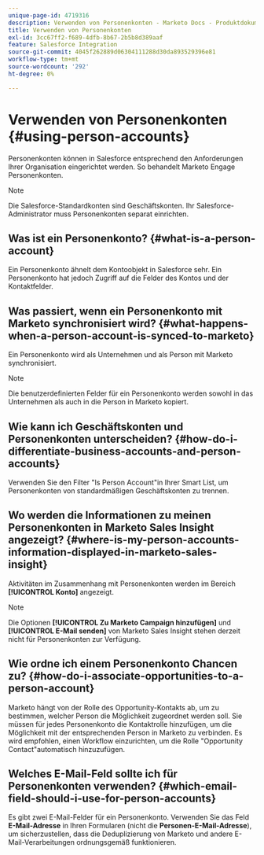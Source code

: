 ```yaml
---
unique-page-id: 4719316
description: Verwenden von Personenkonten - Marketo Docs - Produktdokumentation
title: Verwenden von Personenkonten
exl-id: 3cc67ff2-f689-4dfb-8b67-2b5b8d389aaf
feature: Salesforce Integration
source-git-commit: 4045f262889d06304111288d30da893529396e81
workflow-type: tm+mt
source-wordcount: '292'
ht-degree: 0%

---
```


# Verwenden von Personenkonten {#using-person-accounts}

Personenkonten können in Salesforce entsprechend den Anforderungen Ihrer Organisation eingerichtet werden. So behandelt Marketo Engage Personenkonten.

>[!NOTE]
>
>Die Salesforce-Standardkonten sind Geschäftskonten. Ihr Salesforce-Administrator muss Personenkonten separat einrichten.

## Was ist ein Personenkonto? {#what-is-a-person-account}

Ein Personenkonto ähnelt dem Kontoobjekt in Salesforce sehr. Ein Personenkonto hat jedoch Zugriff auf die Felder des Kontos und der Kontaktfelder.

## Was passiert, wenn ein Personenkonto mit Marketo synchronisiert wird? {#what-happens-when-a-person-account-is-synced-to-marketo}

Ein Personenkonto wird als Unternehmen und als Person mit Marketo synchronisiert.

>[!NOTE]
>
>Die benutzerdefinierten Felder für ein Personenkonto werden sowohl in das Unternehmen als auch in die Person in Marketo kopiert.

## Wie kann ich Geschäftskonten und Personenkonten unterscheiden? {#how-do-i-differentiate-business-accounts-and-person-accounts}

Verwenden Sie den Filter &quot;Is Person Account&quot;in Ihrer Smart List, um Personenkonten von standardmäßigen Geschäftskonten zu trennen.

## Wo werden die Informationen zu meinen Personenkonten in Marketo Sales Insight angezeigt? {#where-is-my-person-accounts-information-displayed-in-marketo-sales-insight}

Aktivitäten im Zusammenhang mit Personenkonten werden im Bereich **[!UICONTROL Konto]** angezeigt.

>[!NOTE]
>
>Die Optionen **[!UICONTROL Zu Marketo Campaign hinzufügen]** und **[!UICONTROL E-Mail senden]** von Marketo Sales Insight stehen derzeit nicht für Personenkonten zur Verfügung.

## Wie ordne ich einem Personenkonto Chancen zu? {#how-do-i-associate-opportunities-to-a-person-account}

Marketo hängt von der Rolle des Opportunity-Kontakts ab, um zu bestimmen, welcher Person die Möglichkeit zugeordnet werden soll. Sie müssen für jedes Personenkonto die Kontaktrolle hinzufügen, um die Möglichkeit mit der entsprechenden Person in Marketo zu verbinden. Es wird empfohlen, einen Workflow einzurichten, um die Rolle &quot;Opportunity Contact&quot;automatisch hinzuzufügen.

## Welches E-Mail-Feld sollte ich für Personenkonten verwenden? {#which-email-field-should-i-use-for-person-accounts}

Es gibt zwei E-Mail-Felder für ein Personenkonto. Verwenden Sie das Feld **E-Mail-Adresse** in Ihren Formularen (nicht die **Personen-E-Mail-Adresse**), um sicherzustellen, dass die Deduplizierung von Marketo und andere E-Mail-Verarbeitungen ordnungsgemäß funktionieren.

